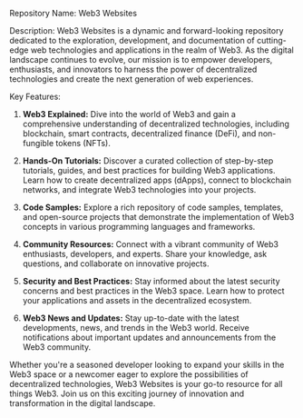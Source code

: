 Repository Name: Web3 Websites

Description:
Web3 Websites is a dynamic and forward-looking repository dedicated to the exploration, development, and documentation of cutting-edge web technologies and applications in the realm of Web3. As the digital landscape continues to evolve, our mission is to empower developers, enthusiasts, and innovators to harness the power of decentralized technologies and create the next generation of web experiences.

Key Features:

1. **Web3 Explained:** Dive into the world of Web3 and gain a comprehensive understanding of decentralized technologies, including blockchain, smart contracts, decentralized finance (DeFi), and non-fungible tokens (NFTs).

2. **Hands-On Tutorials:** Discover a curated collection of step-by-step tutorials, guides, and best practices for building Web3 applications. Learn how to create decentralized apps (dApps), connect to blockchain networks, and integrate Web3 technologies into your projects.

3. **Code Samples:** Explore a rich repository of code samples, templates, and open-source projects that demonstrate the implementation of Web3 concepts in various programming languages and frameworks.

4. **Community Resources:** Connect with a vibrant community of Web3 enthusiasts, developers, and experts. Share your knowledge, ask questions, and collaborate on innovative projects.

5. **Security and Best Practices:** Stay informed about the latest security concerns and best practices in the Web3 space. Learn how to protect your applications and assets in the decentralized ecosystem.

6. **Web3 News and Updates:** Stay up-to-date with the latest developments, news, and trends in the Web3 world. Receive notifications about important updates and announcements from the Web3 community.

Whether you're a seasoned developer looking to expand your skills in the Web3 space or a newcomer eager to explore the possibilities of decentralized technologies, Web3 Websites is your go-to resource for all things Web3. Join us on this exciting journey of innovation and transformation in the digital landscape.
